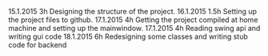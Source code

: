15.1.2015 3h	Designing the structure of the project.
16.1.2015 1.5h	Setting up the project files to github.
17.1.2015 4h	Getting the project compiled at home machine and setting up the mainwindow.
17.1.2015 4h	Reading swing api and writing gui code
18.1.2015 6h    Redesigning some classes and writing stub code for backend
